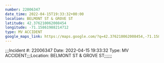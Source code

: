 ```yaml
---
number: 22006347
date_time: 2022-04-15T19:33:32+00:00
location: BELMONT ST & GROVE ST
latitude: 42.376210062008454
longitude: -71.15861988214712
type: MV ACCIDENT
google_maps_link: https://maps.google.com/?q=42.376210062008454,-71.15861988214712
---
```


;;;Incident #: 22006347  Date: 2022-04-15 19:33:32   Type: MV ACCIDENT;;;Location: BELMONT ST & GROVE ST;;;;;;
